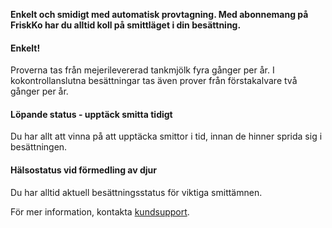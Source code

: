 **Enkelt och smidigt med automatisk provtagning. Med abonnemang på FriskKo har du alltid koll på smittläget i din besättning.**

#### Enkelt!
Proverna tas från mejerilevererad tankmjölk fyra gånger per år. I kokontrollanslutna besättningar tas även prover från förstakalvare två gånger per år.

#### Löpande status - upptäck smitta tidigt
Du har allt att vinna på att upptäcka smittor i tid, innan de hinner sprida sig i besättningen.

#### Hälsostatus vid förmedling av djur
Du har alltid aktuell besättningsstatus för viktiga smittämnen.

För mer information, kontakta  <a href="https://www.vxa.se/kundsupport/" target="_blank">kundsupport</a>.
